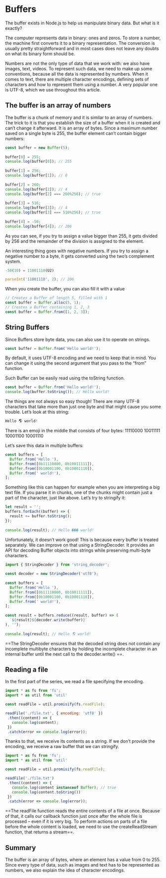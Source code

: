 
# Buffers

The buffer exists in Node.js to help us manipulate binary data. But what is it exactly?

The computer represents data in binary: ones and zeros. To store a number, the machine first converts it to a binary representation. The conversion is usually pretty straightforward and in most cases does not leave any doubts on what its binary form should be.

Numbers are not the only type of data that we work with: we also have images, text, videos. To represent such data, we need to make up some conventions, because all the data is represented by numbers. When it comes to text, there are multiple character encodings, defining sets of characters and how to represent them using a number. A very popular one is UTF-8, which we use throughout this article.

## The buffer is an array of numbers

The buffer is a chunk of memory and it is similar to an array of numbers. The trick to it is that you establish the size of a buffer when it is created and can’t change it afterward. It is an array of bytes. Since a maximum number saved on a single byte is 255, the buffer element can’t contain bigger numbers:

```js
const buffer = new Buffer(5);
 
buffer[0] = 255;
console.log(buffer[0]); // 255
 
buffer[1] = 256;
console.log(buffer[1]); // 0
 
buffer[2] = 260;
console.log(buffer[2]); // 4
console.log(buffer[2] === 260%256); // true
 
buffer[3] = 516;
console.log(buffer[3]); // 4
console.log(buffer[3] === 516%256); // true
 
buffer[4] = -50;
console.log(buffer[4]); // 206
```
As you can see, if you try to assign a value bigger than 255, it gets divided by 256 and the remainder of the division is assigned to the element.

An interesting thing goes with negative numbers. If you try to assign a negative number to a byte,
it gets converted using the two’s complement system.

```js
-50(10) = 11001110(U2)

parseInt('11001110', 2); // 206
```

When you create the buffer, you can also fill it with a value

```js
// Creates a Buffer of length 5, filled with 1
const buffer = Buffer.alloc(5, 1);
// Creates a Buffer containing 1, 2, 3
const buffer = Buffer.from([1, 2, 3]);
```

## String Buffers

Since Buffers store byte data, you can also use it to operate on strings.

```js
const buffer = Buffer.from('Hello world!');
```

By default, it uses UTF-8 encoding and we need to keep that in mind. You can change it using the second argument
that you pass to the “from” function.

Such Buffer can be easily read using the toString function.

```js
const buffer = Buffer.from('Hello world!');
console.log(buffer.toString()); // Hello world!
```

The things are not always so easy though! There are many UTF-8 characters that take more than just one byte and that might cause you some trouble. Let’s look at this string:

```js
Hello 🌎 world!
```

There is an emoji in the middle that consists of four bytes:  11110000  10011111  10001100  10001110

Let’s save this data in multiple buffers:

```js
const buffers = [
  Buffer.from('Hello '),
  Buffer.from([0b11110000, 0b10011111]),
  Buffer.from([0b10001100, 0b10001110]),
  Buffer.from(' world!'),
];
```

Something like this can happen for example when you are interpreting a big text file. If you parse it in chunks, one of the chunks might contain just a part of the character, just like above. Let’s try to stringify it:

```js
let result = '';
buffers.forEach((buffer) => {
  result += buffer.toString();
});
 
console.log(result); // Hello ��� world!
```

Unfortunately, it doesn’t work good! This is because every buffer is treated separately. We can improve on that using a StringDecoder. It provides an API for decoding Buffer objects into strings while preserving multi-byte characters.

```js
import { StringDecoder } from 'string_decoder';
 
const decoder = new StringDecoder('utf8');
 
const buffers = [
  Buffer.from('Hello '),
  Buffer.from([0b11110000, 0b10011111]),
  Buffer.from([0b10001100, 0b10001110]),
  Buffer.from(' world!'),
];
 
const result = buffers.reduce((result, buffer) => (
  `${result}${decoder.write(buffer)}`
), '');
 
console.log(result); // Hello 🌎 world!
```

==The StringDecoder ensures that the decoded string does not contain any incomplete multibyte characters by holding the incomplete character in an internal buffer until the next call to the  decoder.write() ==.

## Reading a file

In the first part of the series, we read a file specifying the encoding.

 ```js
import * as fs from 'fs';
import * as util from 'util'
 
const readFile = util.promisify(fs.readFile);
 
readFile('./file.txt', { encoding: 'utf8' })
  .then((content) => {
    console.log(content);
  })
  .catch(error => console.log(error));
 ```

 Thanks to that, we receive its contents as a string. If we don’t provide the encoding, we receive a raw buffer that we can stringify.

 ```js
import * as fs from 'fs';
import * as util from 'util'
 
const readFile = util.promisify(fs.readFile);
 
readFile('./file.txt')
  .then((content) => {
    console.log(content instanceof Buffer); // true
    console.log(content.toString())
  })
  .catch(error => console.log(error));
 ```

 ==The readFile function reads the entire contents of a file at once. Because of that, it calls our callback function just once after the whole file is processed – even if it is very big. To perform actions on parts of a file before the whole content is loaded, we need to use the createReadStream function, that returns a stream==.

## Summary

 The buffer is an array of bytes, where an element has a value from 0 to 255. Since every type of data, such as images and text has to be represented as numbers, we also explain the idea of character encodings.